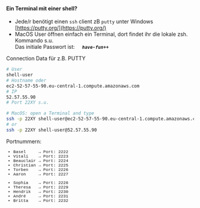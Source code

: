 #### Ein Terminal mit einer shell?

- Jede/r benötigt einen `ssh` client zB `putty` unter Windows [https://putty.org/](https://putty.org/)<!-- .element target="_blank" -->
- MacOS User öffnen einfach ein Terminal, dort findet ihr die lokale zsh. Kommando s.u.<br/>
  Das initiale Passwort ist:     _**`have-fun++`**_

Connection Data für z.B. PUTTY<!-- .element class="ta-left" -->

```bash
# User
shell-user
# Hostname oder
ec2-52-57-55-90.eu-central-1.compute.amazonaws.com
# IP
52.57.55.90
# Port 22XY s.u.

# MacOS: open a Terminal and type
ssh -p 22XY shell-user@ec2-52-57-55-90.eu-central-1.compute.amazonaws.com
# or
ssh -p 22XY shell-user@52.57.55.90
```

Portnummern: <!-- .element class="ta-left" -->

<div class="flex-row" style="font-size:0.8em; font-family:Courier, 'Courier New', monospace">
<div>

- Basel     &rarr; Port: 2222
- Vitali    &rarr; Port: 2223
- Beauclair &rarr; Port: 2224
- Christian &rarr; Port: 2225
- Torben    &rarr; Port: 2226
- Aaron     &rarr; Port: 2227

</div>
<div>

- Sophia    &rarr; Port: 2228
- Theresa   &rarr; Port: 2229
- Hendrik   &rarr; Port: 2230
- André     &rarr; Port: 2231
- Britta    &rarr; Port: 2232

</div>
<div>


